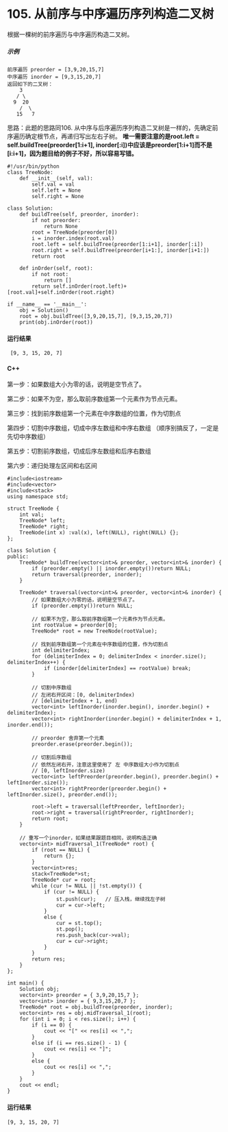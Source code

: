 # 105. 从前序与中序遍历序列构造二叉树
根据一棵树的前序遍历与中序遍历构造二叉树。

##### 示例
    前序遍历 preorder = [3,9,20,15,7]
    中序遍历 inorder = [9,3,15,20,7]
    返回如下的二叉树：
        3
       / \
      9  20
        /  \
       15   7
       
思路：此题的思路同106. 从中序与后序遍历序列构造二叉树是一样的，先确定前序遍历确定根节点，再递归写出左右子树。 **唯一需要注意的是root.left = self.buildTree(preorder[1:i+1], inorder[:i])中应该是preorder[1:i+1]而不是[i:i+1]，因为题目给的例子不好，所以容易写错。**

    #!/usr/bin/python
    class TreeNode:
        def __init__(self, val):
            self.val = val
            self.left = None
            self.right = None

    class Solution:			
        def buildTree(self, preorder, inorder):
            if not preorder:
                return None
            root = TreeNode(preorder[0])
            i = inorder.index(root.val)
            root.left = self.buildTree(preorder[1:i+1], inorder[:i])
            root.right = self.buildTree(preorder[i+1:], inorder[i+1:])
            return root

        def inOrder(self, root):
            if not root:
                return []
            return self.inOrder(root.left)+[root.val]+self.inOrder(root.right)

    if __name__ == '__main__':
        obj = Solution()
        root = obj.buildTree([3,9,20,15,7], [9,3,15,20,7])
        print(obj.inOrder(root))
    
 #### 运行结果
     [9, 3, 15, 20, 7]

#### C++

第一步：如果数组大小为零的话，说明是空节点了。

第二步：如果不为空，那么取前序数组第一个元素作为节点元素。

第三步：找到前序数组第一个元素在中序数组的位置，作为切割点

第四步：切割中序数组，切成中序左数组和中序右数组 （顺序别搞反了，一定是先切中序数组）

第五步：切割前序数组，切成后序左数组和后序右数组

第六步：递归处理左区间和右区间

    #include<iostream>
    #include<vector>
    #include<stack>
    using namespace std;

    struct TreeNode {
        int val;
        TreeNode* left;
        TreeNode* right;
        TreeNode(int x) :val(x), left(NULL), right(NULL) {};
    };

    class Solution {
    public:
        TreeNode* buildTree(vector<int>& preorder, vector<int>& inorder) {
            if (preorder.empty() || inorder.empty())return NULL;
            return traversal(preorder, inorder);
        }

        TreeNode* traversal(vector<int>& preorder, vector<int>& inorder) {
            // 如果数组大小为零的话，说明是空节点了。
            if (preorder.empty())return NULL;

            // 如果不为空，那么取前序数组第一个元素作为节点元素。
            int rootValue = preorder[0];
            TreeNode* root = new TreeNode(rootValue);

            // 找到前序数组第一个元素在中序数组的位置，作为切割点
            int delimiterIndex;
            for (delimiterIndex = 0; delimiterIndex < inorder.size(); delimiterIndex++) {
                if (inorder[delimiterIndex] == rootValue) break;
            }

            // 切割中序数组
            // 左闭右开区间：[0, delimiterIndex)
            // [delimiterIndex + 1, end)
            vector<int> leftInorder(inorder.begin(), inorder.begin() + delimiterIndex);
            vector<int> rightInorder(inorder.begin() + delimiterIndex + 1, inorder.end());

            // preorder 舍弃第一个元素
            preorder.erase(preorder.begin());

            // 切割后序数组
            // 依然左闭右开，注意这里使用了 左 中序数组大小作为切割点
            // [0, leftInorder.size)
            vector<int> leftPreorder(preorder.begin(), preorder.begin() + leftInorder.size());
            vector<int> rightPreorder(preorder.begin() + leftInorder.size(), preorder.end());

            root->left = traversal(leftPreorder, leftInorder);
            root->right = traversal(rightPreorder, rightInorder);
            return root;
        }

        // 重写一个inorder，如果结果跟题目相同，说明构造正确
        vector<int> midTraversal_1(TreeNode* root) {
            if (root == NULL) {
                return {};
            }
            vector<int>res;
            stack<TreeNode*>st;
            TreeNode* cur = root;
            while (cur != NULL || !st.empty()) {
                if (cur != NULL) {
                    st.push(cur);   // 压入栈，继续找左子树
                    cur = cur->left;
                }
                else {
                    cur = st.top();
                    st.pop();
                    res.push_back(cur->val);
                    cur = cur->right;
                }
            }
            return res;
        }
    };

    int main() {
        Solution obj;
        vector<int> preorder = { 3,9,20,15,7 };
        vector<int> inorder = { 9,3,15,20,7 };
        TreeNode* root = obj.buildTree(preorder, inorder);
        vector<int> res = obj.midTraversal_1(root);
        for (int i = 0; i < res.size(); i++) {
            if (i == 0) {
                cout << "[" << res[i] << ",";
            }
            else if (i == res.size() - 1) {
                cout << res[i] << "]";
            }
            else {
                cout << res[i] << ",";
            }
        }
        cout << endl;
    }
    
#### 运行结果
    [9, 3, 15, 20, 7]

